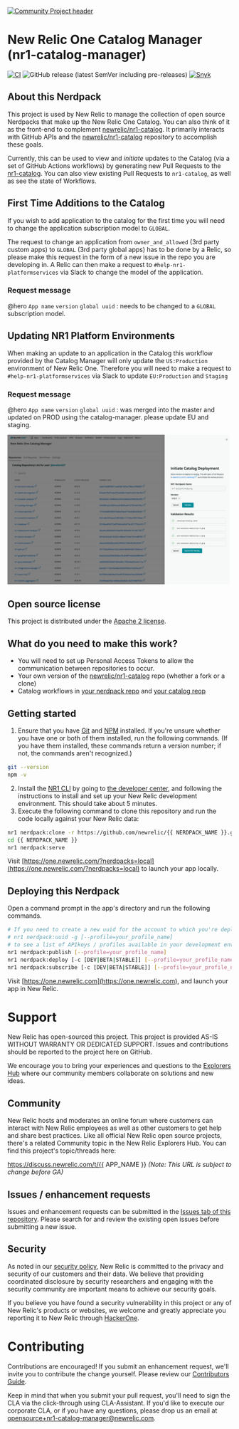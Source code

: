 [![Community Project header](https://github.com/newrelic/opensource-website/raw/master/src/images/categories/Community_Project.png)](https://opensource.newrelic.com/oss-category/#community-project)

# New Relic One Catalog Manager (nr1-catalog-manager)
[![CI](https://github.com/newrelic/nr1-browser-analyzer/workflows/CI/badge.svg)](https://github.com/newrelic/nr1-catalog-manager/releases) ![GitHub release (latest SemVer including pre-releases)](https://img.shields.io/github/v/release/newrelic/nr1-catalog-manager?include_prereleases&sort=semver) [![Snyk](https://snyk.io/test/github/newrelic/nr1-catalog-manager/badge.svg)](https://snyk.io/test/github/newrelic/nr1-catalog-manager)

## About this Nerdpack

This project is used by New Relic to manage the collection of open source Nerdpacks that make up the New Relic One Catalog. You can also think of it as the front-end to complement [newrelic/nr1-catalog](https://github.com/newrelic/nr1-catalog). It primarily interacts with GitHub APIs and the [newrelic/nr1-catalog](https://github.com/newrelic/nr1-catalog) repository to accomplish these goals.

Currently, this can be used to view and _initiate_ updates to the Catalog (via a set of GitHub Actions workflows) by generating new Pull Requests to the [nr1-catalog](https://github.com/newrelic/nr1-catalog). You can also view existing Pull Requests to `nr1-catalog`, as well as see the state of Workflows.

## First Time Additions to the Catalog

If you wish to add application to the catalog for the first time you will need to change the application subscription model to `GLOBAL`.

The request to change an application from `owner_and_allowed` (3rd party custom apps) to `GLOBAL` (3rd party global apps) has to be done by a Relic, so please make this request in the form of a new issue in the repo you are developing in. A Relic can then make a request to `#help-nr1-platformservices` via Slack to change the model of the application.

### Request message

@hero `App name`  `version`  `global uuid` : needs to be changed to a `GLOBAL` subscription model.

## Updating NR1 Platform Environments

When making an update to an application in the Catalog this workflow provided by the Catalog Manager will only update the `US:Production` environment of New Relic One. Therefore you will need to make a request to `#help-nr1-platformservices` via Slack to update `EU:Production` and `Staging`

### Request message

@hero `App name`  `version`  `global uuid` : was merged into the master and updated on PROD using the catalog-manager. please update EU and staging.

![Repository Overview](catalog/screenshots/nr1-catalog-manager-1.png)

## Open source license

This project is distributed under the [Apache 2 license](LICENSE).

## What do you need to make this work?

- You will need to set up Personal Access Tokens to allow the communication between repositories to occur.
- Your own version of the [newrelic/nr1-catalog](https://github.com/newrelic/nr1-catalog) repo (whether a fork or a clone)
- Catalog workflows in [your nerdpack repo](https://github.com/newrelic/nr1-browser-analyzer/blob/main/.github/workflows/catalog.yml) and [your catalog reop](https://github.com/newrelic/nr1-catalog/blob/master/.github/workflows/generate-catalog-pr.yml)

## Getting started

1. Ensure that you have [Git](https://git-scm.com/book/en/v2/Getting-Started-Installing-Git) and [NPM](https://www.npmjs.com/get-npm) installed. If you're unsure whether you have one or both of them installed, run the following commands. (If you have them installed, these commands return a version number; if not, the commands aren't recognized.)
```bash
git --version
npm -v
```
2. Install the [NR1 CLI](https://one.newrelic.com/launcher/developer-center.launcher) by going to [the developer center](https://one.newrelic.com/launcher/developer-center.launcher), and following the instructions to install and set up your New Relic development environment. This should take about 5 minutes.
3. Execute the following command to clone this repository and run the code locally against your New Relic data:

```bash
nr1 nerdpack:clone -r https://github.com/newrelic/{{ NERDPACK_NAME }}.git
cd {{ NERDPACK_NAME }}
nr1 nerdpack:serve
```

Visit [https://one.newrelic.com/?nerdpacks=local](https://one.newrelic.com/?nerdpacks=local) to launch your app locally.

## Deploying this Nerdpack

Open a command prompt in the app's directory and run the following commands.

```bash
# If you need to create a new uuid for the account to which you're deploying this app, use the following
# nr1 nerdpack:uuid -g [--profile=your_profile_name]
# to see a list of APIkeys / profiles available in your development environment, run nr1 credentials:list
nr1 nerdpack:publish [--profile=your_profile_name]
nr1 nerdpack:deploy [-c [DEV|BETA|STABLE]] [--profile=your_profile_name]
nr1 nerdpack:subscribe [-c [DEV|BETA|STABLE]] [--profile=your_profile_name]
```

Visit [https://one.newrelic.com](https://one.newrelic.com), and launch your app in New Relic.

# Support

New Relic has open-sourced this project. This project is provided AS-IS WITHOUT WARRANTY OR DEDICATED SUPPORT. Issues and contributions should be reported to the project here on GitHub.

We encourage you to bring your experiences and questions to the [Explorers Hub](https://discuss.newrelic.com) where our community members collaborate on solutions and new ideas.

## Community

New Relic hosts and moderates an online forum where customers can interact with New Relic employees as well as other customers to get help and share best practices. Like all official New Relic open source projects, there's a related Community topic in the New Relic Explorers Hub. You can find this project's topic/threads here:

https://discuss.newrelic.com/t/{{ APP_NAME }}
*(Note: This URL is subject to change before GA)*

## Issues / enhancement requests

Issues and enhancement requests can be submitted in the [Issues tab of this repository](../../issues). Please search for and review the existing open issues before submitting a new issue.

## Security
As noted in our [security policy](https://github.com/newrelic/nr1-catalog-manager/security/policy), New Relic is committed to the privacy and security of our customers and their data. We believe that providing coordinated disclosure by security researchers and engaging with the security community are important means to achieve our security goals.

If you believe you have found a security vulnerability in this project or any of New Relic's products or websites, we welcome and greatly appreciate you reporting it to New Relic through [HackerOne](https://hackerone.com/newrelic).

# Contributing

Contributions are encouraged! If you submit an enhancement request, we'll invite you to contribute the change yourself. Please review our [Contributors Guide](CONTRIBUTING.md).

Keep in mind that when you submit your pull request, you'll need to sign the CLA via the click-through using CLA-Assistant. If you'd like to execute our corporate CLA, or if you have any questions, please drop us an email at opensource+nr1-catalog-manager@newrelic.com.
